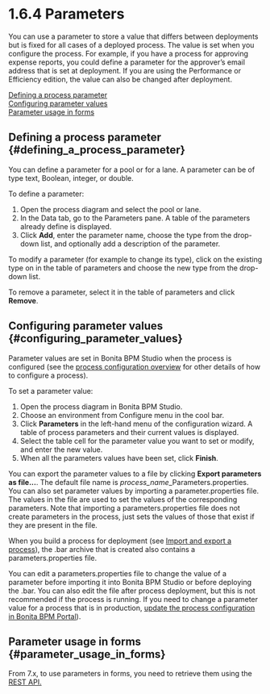 
1.6.4 Parameters
================

You can use a parameter to store a value that differs between deployments but is fixed for all cases of a deployed process.
The value is set when you configure the process. For example,
if you have a process for approving expense reports, you could define a parameter for the approver’s email address that is set at deployment.
If you are using the Performance or Efficiency edition, the value can also be changed after deployment.

[Defining a process parameter](#defining_a_process_parameter)\
[Configuring parameter values](#configuring_parameter_values)\
[Parameter usage in forms](#parameter_usage_in_forms)

Defining a process parameter {#defining_a_process_parameter}
----------------------------

You can define a parameter for a pool or for a lane. A parameter can be of type text, Boolean, integer, or double.

To define a parameter:

1.  Open the process diagram and select the pool or lane.
2.  In the Data tab, go to the Parameters pane. A table of the parameters already define is displayed.
3.  Click **Add**, enter the parameter name, choose the type from the drop-down list, and optionally add a description of the parameter.

To modify a parameter (for example to change its type), click on the existing type on in the table of parameters and choose the new type from the drop-down list.

To remove a parameter, select it in the table of parameters and click **Remove**.

Configuring parameter values {#configuring_parameter_values}
----------------------------

Parameter values are set in Bonita BPM Studio when the process is configured (see the [process configuration overview](/process-configuration-overview-0) for other details of how to configure a process).

To set a parameter value:

1.  Open the process diagram in Bonita BPM Studio.
2.  Choose an environment from Configure menu in the cool bar.
3.  Click **Parameters** in the left-hand menu of the configuration wizard. A table of process parameters and their current values is displayed.
4.  Select the table cell for the parameter value you want to set or modify, and enter the new value.
5.  When all the parameters values have been set, click **Finish**.

You can export the parameter values to a file by clicking **Export parameters as file...**. The default file name is <span class="tt">*process\_name*\_Parameters.properties</span>.
You can also set parameter values by importing a <span class="tt">parameter.properties</span> file. The values in the file are used to set the values of the corresponding parameters.
Note that importing a <span class="tt">parameters.properties</span> file does not create parameters in the process, just sets the values of those that exist if they are present in the file.

When you build a process for deployment (see [Import and export a process](/import-and-export-process-1)), the <span class="tt">.bar</span> archive that is
created also contains a <span class="tt">parameters.properties</span> file.

You can edit a <span class="tt">parameters.properties</span> file to change the value of a parameter before importing it into Bonita BPM Studio or before deploying the <span class="tt">.bar</span>.
You can also edit the file after process deployment, but this is not recommended if the process is running. If you need to
change a parameter value for a process that is in production, [update the process configuration in Bonita BPM Portal](/processes-0#modpar)).

Parameter usage in forms {#parameter_usage_in_forms}
------------------------

From 7.x, to use parameters in forms, you need to retrieve them using the [REST API.](/bpm-api-1#processparameter)


